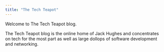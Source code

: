 ```yaml
---
title: "The Tech Teapot"
---
```


Welcome to The Tech Teapot blog.

The Tech Teapot blog is the online home of Jack Hughes and concentrates on tech for the most part as well as large dollops of software development and networking.
